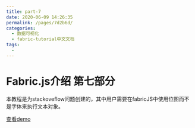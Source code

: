 ```yaml
---
title: part-7
date: 2020-06-09 14:26:35
permalink: /pages/7d2b6d/
categories: 
  - 数据可视化
  - fabric-tutorial中文文档
tags: 
  - 
---
```

# Fabric.js介绍 第七部分

本教程是为stackoveflow问题创建的，其中用户需要在fabricJS中使用位图而不是字体来执行文本对象。

[查看demo](http://fabricjs.com/subclassing-tutorial#c)


